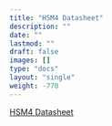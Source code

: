 ```yaml
---
title: "HSM4 Datasheet"
description: ""
date: ""
lastmod: ""
draft: false
images: []
type: "docs"
layout: "single"
weight: -770
---
```


<p><a href="https://www.zymbit.com/wp-content/uploads/2021/05/Zymbit-DataSheet_HSM4_24000910_20210513_D1.pdf" target="_blank" rel="noopener noreferrer">HSM4 Datasheet</a></p>
